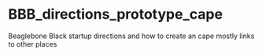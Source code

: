 # BBB_directions_prototype_cape
Beaglebone Black startup directions and how to create an cape mostly links to other places

